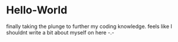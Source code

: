 # Hello-World
finally taking the plunge to further my coding knowledge. 
feels like I shouldnt write a bit about myself on here -.-
